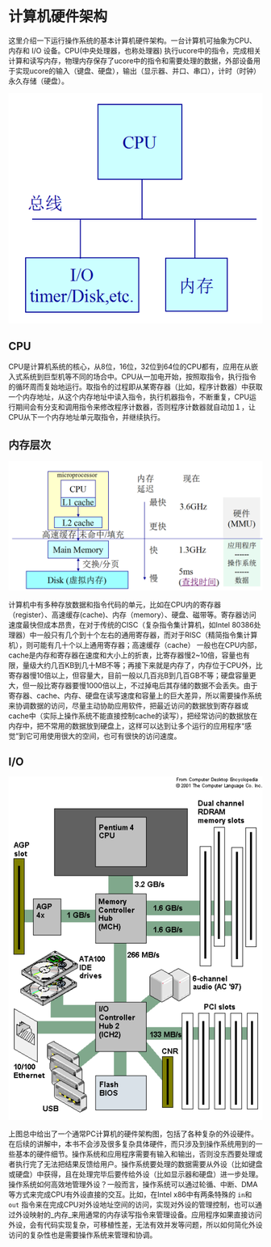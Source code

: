# 计算机硬件架构

这里介绍一下运行操作系统的基本计算机硬件架构。一台计算机可抽象为CPU、内存和 I/O 设备。CPU\(中央处理器，也称处理器\) 执行ucore中的指令，完成相关计算和读写内存，物理内存保存了ucore中的指令和需要处理的数据，外部设备用于实现ucore的输入（键盘、硬盘），输出（显示器、并口、串口），计时（时钟）永久存储（硬盘）。

![计算机抽象图](figures/pc_arch.png)

## CPU

CPU是计算机系统的核心，从8位，16位，32位到64位的CPU都有，应用在从嵌入式系统到巨型机等不同的场合中。CPU从一加电开始，按照取指令，执行指令的循环周而复始地运行。取指令的过程即从某寄存器（比如，程序计数器）中获取一个内存地址，从这个内存地址中读入指令，执行机器指令，不断重复，CPU运行期间会有分支和调用指令来修改程序计数器，否则程序计数器就自动加１，让CPU从下一个内存地址单元取指令，并继续执行。

## 内存层次

![内存层次图](figures/mem_arch.png)

计算机中有多种存放数据和指令代码的单元，比如在CPU内的寄存器（register）、高速缓存\(cache\)、内存（memory）、硬盘、磁带等。寄存器访问速度最快但成本昂贵，在对于传统的CISC（复杂指令集计算机，如Intel 80386处理器）中一般只有几个到十个左右的通用寄存器，而对于RISC（精简指令集计算机），则可能有几十个以上通用寄存器；高速缓存（cache）  一般也在CPU内部，cache是内存和寄存器在速度和大小上的折衷，比寄存器慢2~10倍，容量也有限，量级大约几百KB到几十MB不等；再接下来就是内存了，内存位于CPU外，比寄存器慢10倍以上，但容量大，目前一般以几百兆B到几百GB不等；硬盘容量更大，但一般比寄存器要慢1000倍以上，不过掉电后其存储的数据不会丢失。由于寄存器、cache、内存、硬盘在读写速度和容量上的巨大差异，所以需要操作系统来协调数据的访问，尽量主动协助应用软件，把最近访问的数据放到寄存器或cache中（实际上操作系统不能直接控制cache的读写），把经常访问的数据放在内存中，把不常用的数据放到硬盘上，这样可以达到让多个运行的应用程序“感觉”到它可用使用很大的空间，也可有很快的访问速度。

## I/O

![IO设备图](figures/io_arch.png)

上图总中给出了一个通常PC计算机的硬件架构图，包括了各种复杂的外设硬件。在后续的讲解中，本书不会涉及很多复杂具体硬件，而只涉及到操作系统用到的一些基本的硬件细节。操作系统和应用程序需要有输入和输出，否则没东西要处理或者执行完了无法把结果反馈给用户。操作系统要处理的数据需要从外设（比如键盘或硬盘）中获得，且在处理完毕后要传给外设（比如显示器和硬盘）进一步处理。操作系统如何高效地管理外设？一般而言，操作系统可以通过轮循、中断、DMA等方式来完成CPU有外设直接的交互。比如，在Intel x86中有两条特殊的 `in`和`out` 指令来在完成CPU对外设地址空间的访问，实现对外设的管理控制，也可以通过外设映射的_内存_来用通常的内存读写指令来管理设备。应用程序如果直接访问外设，会有代码实现复杂，可移植性差，无法有效并发等问题，所以如何简化外设访问的复杂性也是需要操作系统来管理和协调。

